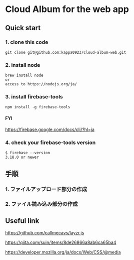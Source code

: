# Cloud Album for the web app
## Quick start
### 1. clone this code
```
git clone git@github.com:kappa0923/cloud-album-web.git
```

### 2. install node
```
brew install node
or
access to https://nodejs.org/ja/
```

### 3. install firebase-tools
```
npm install -g firebase-tools
```

#### FYI
https://firebase.google.com/docs/cli/?hl=ja

### 4. check your firebase-tools version
```
$ firebase --version
3.18.0 or newer
```

## 手順
### 1. ファイルアップロード部分の作成
### 2. ファイル読み込み部分の作成

## Useful link
https://github.com/callmecavs/layzr.js

https://qiita.com/suin/items/8de26866a8ab6ca65ba4

https://developer.mozilla.org/ja/docs/Web/CSS/@media
